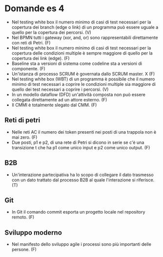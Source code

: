 # Domande es 4

- Nel testing white box il numero minimo di casi di test necessari per la copertura dei branch (edge o link) di un programma può essere uguale a quello per la copertura dei percorsi. (V)
- Nel BPMN tutti i gateway (xor, and, or) sono rappresentabili direttamente con reti di Petri. (F)
- Nel testing white box il numero minimo di casi di test necessari per la copertura delle condizioni multiple è sempre maggiore di quello per la copertura dei link (edge). (F)
- Baseline sta a versioni di sistema come codeline sta a versioni di componente. (F)
- Un'istanza di processo SCRUM è governata dallo SCRUM master. X (F)
- Nel testing white box (WBT) di un programma è possibile che il numero minimo di test necessari a coprire le condizioni multiple sia maggiore di quello dei test necessari a coprire i 
percorsi. (V)
- In un modello dataflow (DFD) un'attività composta non può essere collegata direttamente ad un attore esterno. (F)
- Il CMMI è totalmente slegato dal CMM. (F)

## Reti di petri

- Nelle reti AC il numero dei token presenti nei posti di una trappola non è mai zero. (F)
- Due posti, p1 e p2, di una rete di Petri si dicono in serie se c'è una transizione t che ha p1 come unico input e p2 come unico output. (F)


## B2B

- Un'interazione partecipativa ha lo scopo di collegare il dato trasmesso con un dato trattato dal processo B2B al quale l'interazione si riferisce. (T)

## Git

- In Git il comando commit esporta un progetto locale nel repository remoto. (F)

## Sviluppo moderno

- Nel manifesto dello sviluppo agile i processi sono più importanti delle persone. (F)